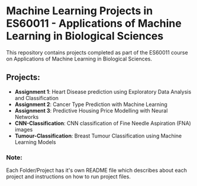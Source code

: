 # Machine Learning Projects in ES60011 - Applications of Machine Learning in Biological Sciences
This repository contains projects completed as part of the ES60011 course on Applications of Machine Learning in Biological Sciences.

## Projects:
- **Assignment 1**: Heart Disease prediction using Exploratory Data Analysis and Classification
- **Assignment 2**: Cancer Type Prediction with Machine Learning
- **Assignment 3**: Predictive Housing Price Modelling with Neural Networks
- **CNN-Classification**: CNN classification of Fine Needle Aspiration (FNA) images
- **Tumour-Classification**: Breast Tumour Classification using Machine Learning Models

### Note:
Each Folder/Project has it's own README file which describes about each project and instructions on how to run project files.
